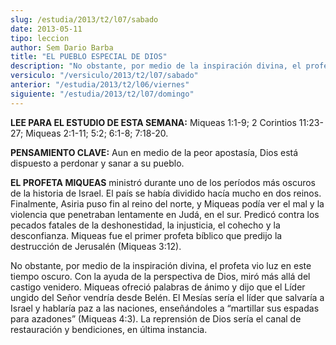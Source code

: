 ```yaml
---
slug: /estudia/2013/t2/l07/sabado
date: 2013-05-11
tipo: leccion
author: Sem Dario Barba
title: "EL PUEBLO ESPECIAL DE DIOS"
description: "No obstante, por medio de la inspiración divina, el profeta vio luz en este tiempo oscuro. Con la ayuda de la perspectiva de Dios, miró más allá del castigo venidero. Miqueas ofreció palabras de ánimo y dijo que el Líder ungido del Señor vendría desde Belén. El Mesías sería el líder que salvaría a Israel y hablaría paz a las naciones, enseñándoles a “martillar sus espadas para azadones”."
versiculo: "/versiculo/2013/t2/l07/sabado"
anterior: "/estudia/2013/t2/l06/viernes"
siguiente: "/estudia/2013/t2/l07/domingo"
---
```


**LEE PARA EL ESTUDIO DE ESTA SEMANA:** Miqueas 1:1-9; 2 Corintios 11:23-27; Miqueas 2:1-11; 5:2; 6:1-8; 7:18-20.

**PENSAMIENTO CLAVE:** Aun en medio de la peor apostasía, Dios está dispuesto a perdonar y sanar a su pueblo.

**EL PROFETA MIQUEAS** ministró durante uno de los períodos más oscuros de la historia de Israel. El país se había dividido hacía mucho en dos reinos. Finalmente, Asiria puso fin al reino del norte, y Miqueas podía ver el mal y la violencia que penetraban lentamente en Judá, en el sur. Predicó contra los pecados fatales de la deshonestidad, la injusticia, el cohecho y la desconfianza. Miqueas fue el primer profeta bíblico que predijo la destrucción de Jerusalén (Miqueas 3:12).

No obstante, por medio de la inspiración divina, el profeta vio luz en este tiempo oscuro. Con la ayuda de la perspectiva de Dios, miró más allá del castigo venidero. Miqueas ofreció palabras de ánimo y dijo que el Líder ungido del Señor vendría desde Belén. El Mesías sería el líder que salvaría a Israel y hablaría paz a las naciones, enseñándoles a “martillar sus espadas para azadones” (Miqueas 4:3). La reprensión de Dios sería el canal de restauración y bendiciones, en última instancia.

